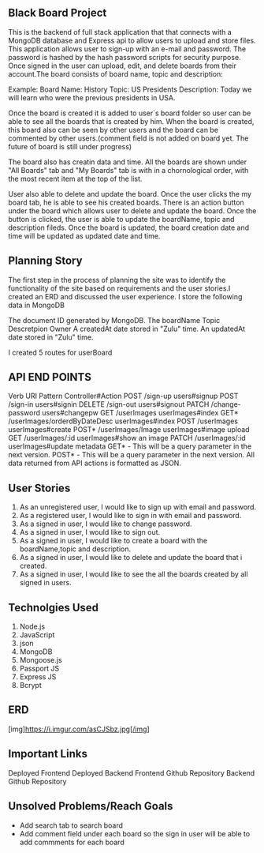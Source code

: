 
## Black Board Project
This is the backend of full stack application that that connects with a MongoDB database and Express api
to allow users to upload and store files. This application allows user to sign-up with an e-mail and password. The
password is hashed by the hash password scripts for security purpose. Once signed in the user
can upload, edit, and delete boards from their account.The board consists of board name, topic
and description:

Example:
Board Name: History
Topic: US Presidents
Description: Today we will learn who were the previous presidents in USA.

Once the board is created it is added to user`s board folder so user can be able to see
all the boards that is created by him. When the board is created, this board also can be seen
by other users and the board can be commented by other users.(comment field is not added on
board yet. The future of board is still under progress)

The board also has creatin data and time. All the boards are shown under "All Boards" tab
and "My Boards" tab is with in a chornological order, with the most recent item at the top of the list.

User also able to delete and update the board. Once the user clicks the my board tab, he is able to
see his created boards. There is an action button under the board which allows user to delete and update
the board. Once the button is clicked, the user is able to update the boardName, topic and
description fileds. Once the board is updated, the board creation date and time will be updated as
updated date and time.


## Planning Story
The first step in the process of planning the site was to identify the functionality of the site
based on requirements and the user stories.I created an ERD and discussed the user experience.
I store the following data in MongoDB

The document ID generated by MongoDB.
The boardName
Topic
Descretpion
Owner
A createdAt date stored in "Zulu" time.
An updatedAt date stored in "Zulu" time.

I created 5 routes for userBoard

## API END POINTS

Verb	URI Pattern	Controller#Action
POST	/sign-up	users#signup
POST	/sign-in	users#signin
DELETE	/sign-out	users#signout
PATCH	/change-password	users#changepw
GET	/userImages	userImages#index
GET*	/userImages/orderdByDateDesc	userImages#index
POST	/userImages	userImages#create
POST*	/userImages/Image	userImages#image upload
GET	/userImages/:id	userImages#show an image
PATCH	/userImages/:id	userImages#update metadata
GET* - This will be a query parameter in the next version.
POST* - This will be a query parameter in the next version.
All data returned from API actions is formatted as JSON.

## User Stories

1.  As an unregistered user, I would like to sign up with email and password.
2.  As a registered user, I would like to sign in with email and password.
3.  As a signed in user, I would like to change password.
4.  As a signed in user, I would like to sign out.
5.  As a signed in user, I would like to create a board with the boardName,topic and
    description.
6.  As a signed in user, I would like to delete and update the board that i created.
7.  As a signed in user, I would like to see the all the boards created by all signed in users.

## Technolgies Used
1. Node.js
2. JavaScript
5. json
7. MongoDB
8. Mongoose.js
10. Passport JS
11. Express JS
12. Bcrypt

## ERD

[img]https://i.imgur.com/asCJSbz.jpg[/img]

## Important Links

Deployed Frontend
Deployed Backend
Frontend Github Repository
Backend Github Repository

## Unsolved Problems/Reach Goals

- Add search tab to search board
- Add comment field under each board so the sign in user will be able to add commments for
  each board
